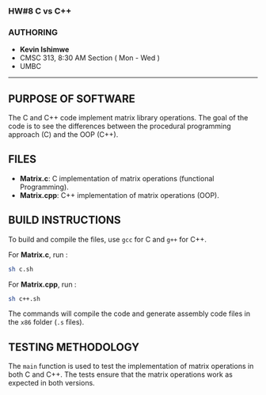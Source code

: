 ### HW#8 C vs C++
### AUTHORING

- **Kevin Ishimwe**
- CMSC 313, 8:30 AM Section ( Mon - Wed )
- UMBC
---
## PURPOSE OF SOFTWARE
The C and C++ code implement matrix library operations. The goal of the code is to see the differences between the procedural programming approach (C) and the OOP (C++).

## FILES
- **Matrix.c**: C implementation of matrix operations (functional Programming).
- **Matrix.cpp**: C++ implementation of matrix operations (OOP).

## BUILD INSTRUCTIONS
To build and compile the files, use `gcc` for C and `g++` for C++.

For **Matrix.c**, run :
```bash
sh c.sh
```
For **Matrix.cpp**, run :
```bash
sh c++.sh
```
The commands will compile the code and generate assembly code files in the `x86` folder (`.s` files).

## TESTING METHODOLOGY

The `main` function is used to test the implementation of matrix operations in both C and C++. The tests ensure that the matrix operations work as expected in both versions.

